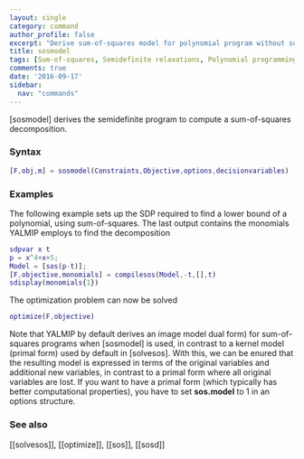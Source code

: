 ```yaml
---
layout: single
category: command
author_profile: false
excerpt: "Derive sum-of-squares model for polynomial program without solving it"
title: sosmodel
tags: [Sum-of-squares, Semidefinite relaxations, Polynomial programming]
comments: true
date: '2016-09-17'
sidebar:
  nav: "commands"
---
```



[sosmodel] derives the semidefinite program to compute a sum-of-squares decomposition.

### Syntax

````matlab
[F,obj,m] = sosmodel(Constraints,Objective,options,decisionvariables) 
````

### Examples

The following example sets up the SDP required to find a lower bound of a polynomial, using sum-of-squares. The last output contains the monomials YALMIP employs to find the decomposition

````matlab
sdpvar x t
p = x^4+x+5;
Model = [sos(p-t)];
[F,objective,monomials] = compilesos(Model,-t,[],t)
sdisplay(monomials{1})
````
The optimization problem can now be solved

````matlab
optimize(F,objective)
````

Note that YALMIP by default derives an image model dual form) for sum-of-squares programs when [sosmodel] is used, in contrast to a kernel model (primal form) used by default in [solvesos]. With this, we can be enured that the resulting model is expressed in terms of the original variables and additional new variables, in contrast to a primal form where all original variables are lost. If you want to have a primal form (which typically has better computational properties), you have to set **sos.model** to 1 in an options structure.

### See also
[[solvesos]], [[optimize]], [[sos]], [[sosd]]
